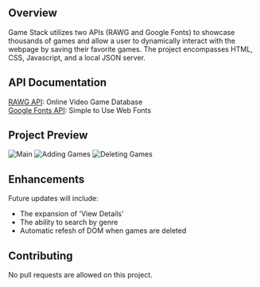 ## Overview

Game Stack utilizes two APIs (RAWG and Google Fonts) to showcase thousands of games and allow a user to dynamically interact with the webpage by saving their favorite games. The project encompasses HTML, CSS, Javascript, and a local JSON server.  

## API Documentation

[RAWG API](https://rawg.io/apidocs): Online Video Game Database <br>
[Google Fonts API](https://developers.google.com/fonts): Simple to Use Web Fonts

## Project Preview

![Main](/readme/main.gif)
![Adding Games](/readme/adding.gif)
![Deleting Games](/readme/deleting.gif)

## Enhancements

Future updates will include:
* The expansion of 'View Details'
* The ability to search by genre
* Automatic refesh of DOM when games are deleted

## Contributing

No pull requests are allowed on this project. 

